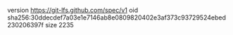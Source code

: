 version https://git-lfs.github.com/spec/v1
oid sha256:30ddecdef7a03e1e7146ab8e0809820402e3af373c93729524ebed230206397f
size 2235
